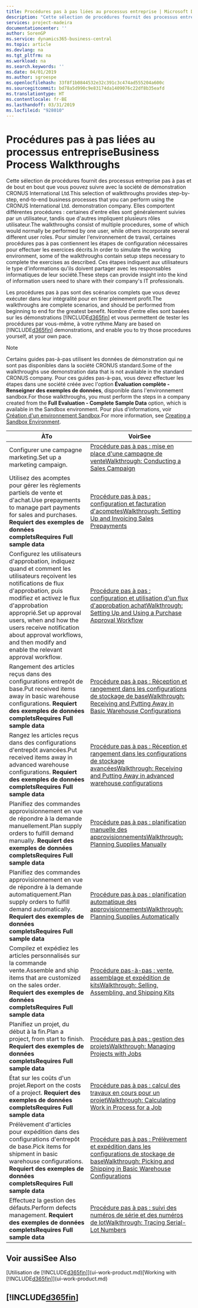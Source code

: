 ```yaml
---
title: Procédures pas à pas liées au processus entreprise | Microsoft Docs
description: "Cette sélection de procédures fournit des processus entreprise pas à pas et de bout en bout que vous pouvez suivre avec la société de démonstration CRONUS International Ltd. Elles comportent différentes procédures : certaines d'entre elles sont généralement suivies par un utilisateur, tandis que d'autres impliquent plusieurs rôles utilisateur. Pour simuler l'environnement de travail, certaines procédures pas à pas contiennent les étapes de configuration nécessaires pour effectuer les exercices décrits. Ces étapes indiquent aux utilisateurs le type d'informations qu'ils doivent partager avec les responsables informatiques de leur société."
services: project-madeira
documentationcenter: ''
author: SorenGP
ms.service: dynamics365-business-central
ms.topic: article
ms.devlang: na
ms.tgt_pltfrm: na
ms.workload: na
ms.search.keywords: ''
ms.date: 04/01/2019
ms.author: sgroespe
ms.openlocfilehash: 33f8f1b0844532e32c391c3c474ad555204a600c
ms.sourcegitcommit: bd78a5d990c9e83174da1409076c22df8b35eafd
ms.translationtype: HT
ms.contentlocale: fr-BE
ms.lasthandoff: 03/31/2019
ms.locfileid: "928010"
---
```

# <a name="business-process-walkthroughs"></a><span data-ttu-id="420ab-106">Procédures pas à pas liées au processus entreprise</span><span class="sxs-lookup"><span data-stu-id="420ab-106">Business Process Walkthroughs</span></span>
<span data-ttu-id="420ab-107">Cette sélection de procédures fournit des processus entreprise pas à pas et de bout en bout que vous pouvez suivre avec la société de démonstration CRONUS International Ltd.</span><span class="sxs-lookup"><span data-stu-id="420ab-107">This selection of walkthroughs provides step-by-step, end-to-end business processes that you can perform using the CRONUS International Ltd. demonstration company.</span></span> <span data-ttu-id="420ab-108">Elles comportent différentes procédures : certaines d'entre elles sont généralement suivies par un utilisateur, tandis que d'autres impliquent plusieurs rôles utilisateur.</span><span class="sxs-lookup"><span data-stu-id="420ab-108">The walkthroughs consist of multiple procedures, some of which would normally be performed by one user, while others incorporate several different user roles.</span></span> <span data-ttu-id="420ab-109">Pour simuler l'environnement de travail, certaines procédures pas à pas contiennent les étapes de configuration nécessaires pour effectuer les exercices décrits.</span><span class="sxs-lookup"><span data-stu-id="420ab-109">In order to simulate the working environment, some of the walkthroughs contain setup steps necessary to complete the exercises as described.</span></span> <span data-ttu-id="420ab-110">Ces étapes indiquent aux utilisateurs le type d'informations qu'ils doivent partager avec les responsables informatiques de leur société.</span><span class="sxs-lookup"><span data-stu-id="420ab-110">These steps can provide insight into the kind of information users need to share with their company's IT professionals.</span></span>  

 <span data-ttu-id="420ab-111">Les procédures pas à pas sont des scénarios complets que vous devez exécuter dans leur intégralité pour en tirer pleinement profit.</span><span class="sxs-lookup"><span data-stu-id="420ab-111">The walkthroughs are complete scenarios, and should be performed from beginning to end for the greatest benefit.</span></span> <span data-ttu-id="420ab-112">Nombre d'entre elles sont basées sur les démonstrations [!INCLUDE[d365fin](includes/d365fin_md.md)] et vous permettent de tester les procédures par vous-même, à votre rythme.</span><span class="sxs-lookup"><span data-stu-id="420ab-112">Many are based on [!INCLUDE[d365fin](includes/d365fin_md.md)] demonstrations, and enable you to try those procedures yourself, at your own pace.</span></span>  

> [!NOTE]
> <span data-ttu-id="420ab-113">Certains guides pas-à-pas utilisent les données de démonstration qui ne sont pas disponibles dans la société CRONUS standard.</span><span class="sxs-lookup"><span data-stu-id="420ab-113">Some of the walkthroughs use demonstration data that is not available in the standard CRONUS company.</span></span> <span data-ttu-id="420ab-114">Pour ces guides pas-à-pas, vous devez effectuer les étapes dans une société créée avec l'option **Évaluation complète - Renseigner des exemples de données**, disponible dans l'environnement sandbox.</span><span class="sxs-lookup"><span data-stu-id="420ab-114">For those walkthroughs, you must perform the steps in a company created from the **Full Evaluation - Complete Sample Data** option, which is available in the Sandbox environment.</span></span> <span data-ttu-id="420ab-115">Pour plus d’informations, voir [Création d'un environnement Sandbox](across-how-create-sandbox-environment.md).</span><span class="sxs-lookup"><span data-stu-id="420ab-115">For more information, see [Creating a Sandbox Environment](across-how-create-sandbox-environment.md).</span></span>

|<span data-ttu-id="420ab-116">À</span><span class="sxs-lookup"><span data-stu-id="420ab-116">To</span></span>|<span data-ttu-id="420ab-117">Voir</span><span class="sxs-lookup"><span data-stu-id="420ab-117">See</span></span>|  
|--------|---------|  
|<span data-ttu-id="420ab-118">Configurer une campagne marketing.</span><span class="sxs-lookup"><span data-stu-id="420ab-118">Set up a marketing campaign.</span></span>|[<span data-ttu-id="420ab-119">Procédure pas à pas : mise en place d'une campagne de vente</span><span class="sxs-lookup"><span data-stu-id="420ab-119">Walkthrough: Conducting a Sales Campaign</span></span>](walkthrough-conducting-a-sales-campaign.md)|  
|<span data-ttu-id="420ab-120">Utilisez des acomptes pour gérer les règlements partiels de vente et d'achat.</span><span class="sxs-lookup"><span data-stu-id="420ab-120">Use prepayments to manage part payments for sales and purchases.</span></span> <span data-ttu-id="420ab-121">**Requiert des exemples de données complets**</span><span class="sxs-lookup"><span data-stu-id="420ab-121">**Requires Full sample data**</span></span> |[<span data-ttu-id="420ab-122">Procédure pas à pas : configuration et facturation d'acomptes</span><span class="sxs-lookup"><span data-stu-id="420ab-122">Walkthrough: Setting Up and Invoicing Sales Prepayments</span></span>](walkthrough-setting-up-and-invoicing-sales-prepayments.md)|  
|<span data-ttu-id="420ab-123">Configurez les utilisateurs d'approbation, indiquez quand et comment les utilisateurs reçoivent les notifications de flux d'approbation, puis modifiez et activez le flux d'approbation approprié.</span><span class="sxs-lookup"><span data-stu-id="420ab-123">Set up approval users, when and how the users receive notification about approval workflows, and then modify and enable the relevant approval workflow.</span></span>|[<span data-ttu-id="420ab-124">Procédure pas à pas : configuration et utilisation d'un flux d'approbation achat</span><span class="sxs-lookup"><span data-stu-id="420ab-124">Walkthrough: Setting Up and Using a Purchase Approval Workflow</span></span>](walkthrough-setting-up-and-using-a-purchase-approval-workflow.md)|  
|<span data-ttu-id="420ab-125">Rangement des articles reçus dans des configurations entrepôt de base.</span><span class="sxs-lookup"><span data-stu-id="420ab-125">Put received items away in basic warehouse configurations.</span></span> <span data-ttu-id="420ab-126">**Requiert des exemples de données complets**</span><span class="sxs-lookup"><span data-stu-id="420ab-126">**Requires Full sample data**</span></span>|[<span data-ttu-id="420ab-127">Procédure pas à pas : Réception et rangement dans les configurations de stockage de base</span><span class="sxs-lookup"><span data-stu-id="420ab-127">Walkthrough: Receiving and Putting Away in Basic Warehouse Configurations</span></span>](walkthrough-receiving-and-putting-away-in-basic-warehousing.md)|  
|<span data-ttu-id="420ab-128">Rangez les articles reçus dans des configurations d'entrepôt avancées.</span><span class="sxs-lookup"><span data-stu-id="420ab-128">Put received items away in advanced warehouse configurations.</span></span> <span data-ttu-id="420ab-129">**Requiert des exemples de données complets**</span><span class="sxs-lookup"><span data-stu-id="420ab-129">**Requires Full sample data**</span></span>|[<span data-ttu-id="420ab-130">Procédure pas à pas : Réception et rangement dans les configurations de stockage avancées</span><span class="sxs-lookup"><span data-stu-id="420ab-130">Walkthrough: Receiving and Putting Away in advanced warehouse configurations</span></span>](walkthrough-receiving-and-putting-away-in-advanced-warehousing.md)|  
|<span data-ttu-id="420ab-131">Planifiez des commandes approvisionnement en vue de répondre à la demande manuellement.</span><span class="sxs-lookup"><span data-stu-id="420ab-131">Plan supply orders to fulfill demand manually.</span></span> <span data-ttu-id="420ab-132">**Requiert des exemples de données complets**</span><span class="sxs-lookup"><span data-stu-id="420ab-132">**Requires Full sample data**</span></span>|[<span data-ttu-id="420ab-133">Procédure pas à pas : planification manuelle des approvisionnements</span><span class="sxs-lookup"><span data-stu-id="420ab-133">Walkthrough: Planning Supplies Manually</span></span>](walkthrough-planning-supplies-manually.md)|  
|<span data-ttu-id="420ab-134">Planifiez des commandes approvisionnement en vue de répondre à la demande automatiquement.</span><span class="sxs-lookup"><span data-stu-id="420ab-134">Plan supply orders to fulfill demand automatically.</span></span> <span data-ttu-id="420ab-135">**Requiert des exemples de données complets**</span><span class="sxs-lookup"><span data-stu-id="420ab-135">**Requires Full sample data**</span></span>|[<span data-ttu-id="420ab-136">Procédure pas à pas : planification automatique des approvisionnements</span><span class="sxs-lookup"><span data-stu-id="420ab-136">Walkthrough: Planning Supplies Automatically</span></span>](walkthrough-planning-supplies-automatically.md)|  
|<span data-ttu-id="420ab-137">Compilez et expédiez les articles personnalisés sur la commande vente.</span><span class="sxs-lookup"><span data-stu-id="420ab-137">Assemble and ship items that are customized on the sales order.</span></span> <span data-ttu-id="420ab-138">**Requiert des exemples de données complets**</span><span class="sxs-lookup"><span data-stu-id="420ab-138">**Requires Full sample data**</span></span>|[<span data-ttu-id="420ab-139">Procédure pas-à-pas : vente, assemblage et expédition de kits</span><span class="sxs-lookup"><span data-stu-id="420ab-139">Walkthrough: Selling, Assembling, and Shipping Kits</span></span>](walkthrough-selling-assembling-and-shipping-kits.md)|  
|<span data-ttu-id="420ab-140">Planifiez un projet, du début à la fin.</span><span class="sxs-lookup"><span data-stu-id="420ab-140">Plan a project, from start to finish.</span></span> <span data-ttu-id="420ab-141">**Requiert des exemples de données complets**</span><span class="sxs-lookup"><span data-stu-id="420ab-141">**Requires Full sample data**</span></span>|[<span data-ttu-id="420ab-142">Procédure pas à pas : gestion des projets</span><span class="sxs-lookup"><span data-stu-id="420ab-142">Walkthrough: Managing Projects with Jobs</span></span>](walkthrough-managing-projects-with-jobs.md)|  
|<span data-ttu-id="420ab-143">État sur les coûts d'un projet.</span><span class="sxs-lookup"><span data-stu-id="420ab-143">Report on the costs of a project.</span></span> <span data-ttu-id="420ab-144">**Requiert des exemples de données complets**</span><span class="sxs-lookup"><span data-stu-id="420ab-144">**Requires Full sample data**</span></span>|[<span data-ttu-id="420ab-145">Procédure pas à pas : calcul des travaux en cours pour un projet</span><span class="sxs-lookup"><span data-stu-id="420ab-145">Walkthrough: Calculating Work in Process for a Job</span></span>](walkthrough-calculating-work-in-process-for-a-job.md)|  
|<span data-ttu-id="420ab-146">Prélèvement d'articles pour expédition dans des configurations d'entrepôt de base.</span><span class="sxs-lookup"><span data-stu-id="420ab-146">Pick items for shipment in basic warehouse configurations.</span></span> <span data-ttu-id="420ab-147">**Requiert des exemples de données complets**</span><span class="sxs-lookup"><span data-stu-id="420ab-147">**Requires Full sample data**</span></span>|[<span data-ttu-id="420ab-148">Procédure pas à pas : Prélèvement et expédition dans les configurations de stockage de base</span><span class="sxs-lookup"><span data-stu-id="420ab-148">Walkthrough: Picking and Shipping in Basic Warehouse Configurations</span></span>](walkthrough-picking-and-shipping-in-basic-warehousing.md)|  
|<span data-ttu-id="420ab-149">Effectuez la gestion des défauts.</span><span class="sxs-lookup"><span data-stu-id="420ab-149">Perform defects management.</span></span> <span data-ttu-id="420ab-150">**Requiert des exemples de données complets**</span><span class="sxs-lookup"><span data-stu-id="420ab-150">**Requires Full sample data**</span></span>|[<span data-ttu-id="420ab-151">Procédure pas à pas : suivi des numéros de série et des numéros de lot</span><span class="sxs-lookup"><span data-stu-id="420ab-151">Walkthrough: Tracing Serial-Lot Numbers</span></span>](walkthrough-tracing-serial-lot-numbers.md)|  

## <a name="see-also"></a><span data-ttu-id="420ab-152">Voir aussi</span><span class="sxs-lookup"><span data-stu-id="420ab-152">See Also</span></span>
<span data-ttu-id="420ab-153">[Utilisation de [!INCLUDE[d365fin](includes/d365fin_md.md)]](ui-work-product.md)</span><span class="sxs-lookup"><span data-stu-id="420ab-153">[Working with [!INCLUDE[d365fin](includes/d365fin_md.md)]](ui-work-product.md)</span></span>  

## [!INCLUDE[d365fin](includes/free_trial_md.md)]  
